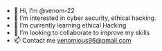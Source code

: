 - 👋 Hi, I’m @venom-22
- 👀 I’m interested in cyber security, ethical hacking.
- 🌱 I’m currently learning ethical Hacking
- 💞️ I’m looking to collaborate to improve my skills
- 📫 Contact me venomious96@gmail.com

<!---
venom-22/venom-22 is a ✨ special ✨ repository because its `README.md` (this file) appears on your GitHub profile.
You can click the Preview link to take a look at your changes.
--->
